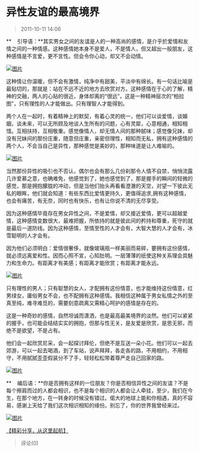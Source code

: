 # 异性友谊的最高境界

> 2011-10-11 14:06

**    引导语：**其实男女之间的友谊是人的一种高尚的感情，是介乎於爱情和友情之间的一种情感。这种感情她本身不是爱人，不是情人，但又超出一般朋友，这种感情是不言爱，更不言性。但会令你心动，却又不会动情。

[![图片](https://pan.4a1801.life/d/Onedrive-4A1801/%E4%B8%AA%E4%BA%BA%E5%BB%BA%E7%AB%99/public/Qzone_wyf/Blogs/images/B1276ED7.webp)](https://pan.4a1801.life/d/Onedrive-4A1801/%E4%B8%AA%E4%BA%BA%E5%BB%BA%E7%AB%99/public/Qzone_wyf/Blogs/images/B1276ED7.webp)

这种情让你温暖，但不会有激情，纯净中有甜美，平淡中有绵长。有一句话比喻是最贴切的，那就是：站在不远不近的地方去欣赏对方。这种感情在于心的了解，精神的交融，两人的心贴的很近，身体却离的“很远”，这是一种精神层次的“柏拉图”，只有理性的人才能做出。只有理智人才能得到。

两个人在一起时，有着精神上的默契，有着心灵的统一，他们可以谈爱情，谈婚姻，谈未来，可以无所顾及地谈人生所有的问题，心有灵犀，心意相通，相知相惜。互相扶持，互相敬重。感觉像情人，却无情人间的那种腻味；感觉像兄妹，却没有兄妹间的那份庄重，随意但庄重，亲密但理性，相知而无私，拥有这种感情的两个人，不会当自己是异性，那种感觉是美妙的，那种味道是让人难喻的。

[![图片](https://pan.4a1801.life/d/Onedrive-4A1801/%E4%B8%AA%E4%BA%BA%E5%BB%BA%E7%AB%99/public/Qzone_wyf/Blogs/images/457EA2E6.webp)](https://pan.4a1801.life/d/Onedrive-4A1801/%E4%B8%AA%E4%BA%BA%E5%BB%BA%E7%AB%99/public/Qzone_wyf/Blogs/images/457EA2E6.webp)

当然那份异性的吸引也不否认，偶尔也会有那么几份刹那令人情不自禁，悄悄流露几许爱慕之意，也确难免，他感觉到了，她也感觉到了，那是握手的瞬间的轻微的感觉，那是拥抱朦胧的冲动，但是当他们抬头再看看澄澈的天空，对望一下彼此无私的眼眸，他们就会知道：有些东西比爱情更持久，更值得追求,拥有这种感情，也会有痛苦，有无奈，同时也有快乐，也有让你说不清的无尽享受。

因为这种感情毕竟存在男女异性之间，不是爱情，却又接近爱情，更可以超越爱情，这种感情变数很大，最难把握，所依持的就是彼此间的矜持和尊重，死守的就是最后一道防线。因为这种感情，至情至性的人才会有，大智大慧的人才会有，冰雪聪明的人才会有。

因为他们必须明白：爱情很奢侈，就像玻璃瓶一样美丽而易碎，要拥有这份感情，就必须远离爱和性。因而心照不宣，心知肚明。一层薄薄的纸使这种关系理会具魅力和生命力。有距离才有美感；有距离才能欣赏；有距离才能永远。

[![图片](https://pan.4a1801.life/d/Onedrive-4A1801/%E4%B8%AA%E4%BA%BA%E5%BB%BA%E7%AB%99/public/Qzone_wyf/Blogs/images/5ED3F521.webp)](https://pan.4a1801.life/d/Onedrive-4A1801/%E4%B8%AA%E4%BA%BA%E5%BB%BA%E7%AB%99/public/Qzone_wyf/Blogs/images/5ED3F521.webp)

只有理性的男人；只有聪慧的女人，才配拥有这份情意，也才能维持这份情意，红男绿女，庸俗男女不会，也不配拥有这种感情。我相信这种属于男女私情之外的至真至纯，难寻难觅的，需要刻意疏离又需精心呵护的感情是存在的。

这是一种奇妙的感情，自然坦诚而潇洒，也是最高最美境界的淡然。他们可以紧紧的握手，也可能会结结实实的拥抱，但那与性无关，是友爱是欣赏，是思无邪，而绝不是欲望，不是占有。

他们会一起欣赏尼采，会一起探讨拜伦，但绝不是互送一朵小花。他们可以一起去郊游，可以一起去喝酒，到了车站，说声拜拜，各走各的路，不用相约，不用相守，不用腻腻歪歪假装分不了手，轻轻松松带着尊严走自己回家的路。

[![图片](https://pan.4a1801.life/d/Onedrive-4A1801/%E4%B8%AA%E4%BA%BA%E5%BB%BA%E7%AB%99/public/Qzone_wyf/Blogs/images/F1E2BE82.webp)](https://pan.4a1801.life/d/Onedrive-4A1801/%E4%B8%AA%E4%BA%BA%E5%BB%BA%E7%AB%99/public/Qzone_wyf/Blogs/images/F1E2BE82.webp)

**    编后语：**你是否拥有这样的一位朋友？你是否相信异性之间的友谊？不是每个擦肩而过的人都会相识，也不是每个相识的人都会让人牵挂，至少，我们在今生，在那个地方，在一转身的时候没有错过。偌大的地球上能和你相遇，真的不容易，感谢上天给了我们这次相识相知的缘份。别忘了，你的世界我曾经来过。

[](http://b70.photo.store.qq.com/http_imgload.cgi?/rurl4_b=0a99d2fa37e51d2c9a346c04564dcf198a9207037ca1c3901d1ce28027dce2abfd8d5fdf8528f3b2d57473b66d243ebdf9bcf09b112ec0dc0646a815637067f55c8bc6c18f4a3e67a966b0a4857dfc710cfa8d68&a=70&b=70)[](http://b70.photo.store.qq.com/http_imgload.cgi?/rurl4_b=0a99d2fa37e51d2c9a346c04564dcf198a9207037ca1c3901d1ce28027dce2abfd8d5fdf8528f3b2d57473b66d243ebdf9bcf09b112ec0dc0646a815637067f55c8bc6c18f4a3e67a966b0a4857dfc710cfa8d68&a=70&b=70)[](http://b70.photo.store.qq.com/http_imgload.cgi?/rurl4_b=0a99d2fa37e51d2c9a346c04564dcf198a9207037ca1c3901d1ce28027dce2abfd8d5fdf8528f3b2d57473b66d243ebdf9bcf09b112ec0dc0646a815637067f55c8bc6c18f4a3e67a966b0a4857dfc710cfa8d68&a=70&b=70)[](http://b70.photo.store.qq.com/http_imgload.cgi?/rurl4_b=0a99d2fa37e51d2c9a346c04564dcf198a9207037ca1c3901d1ce28027dce2abfd8d5fdf8528f3b2d57473b66d243ebdf9bcf09b112ec0dc0646a815637067f55c8bc6c18f4a3e67a966b0a4857dfc710cfa8d68&a=70&b=70)[](http://b70.photo.store.qq.com/http_imgload.cgi?/rurl4_b=0a99d2fa37e51d2c9a346c04564dcf198a9207037ca1c3901d1ce28027dce2abfd8d5fdf8528f3b2d57473b66d243ebdf9bcf09b112ec0dc0646a815637067f55c8bc6c18f4a3e67a966b0a4857dfc710cfa8d68&a=70&b=70)[](http://b70.photo.store.qq.com/http_imgload.cgi?/rurl4_b=0a99d2fa37e51d2c9a346c04564dcf198a9207037ca1c3901d1ce28027dce2abfd8d5fdf8528f3b2d57473b66d243ebdf9bcf09b112ec0dc0646a815637067f55c8bc6c18f4a3e67a966b0a4857dfc710cfa8d68&a=70&b=70)[](http://b70.photo.store.qq.com/http_imgload.cgi?/rurl4_b=0a99d2fa37e51d2c9a346c04564dcf198a9207037ca1c3901d1ce28027dce2abfd8d5fdf8528f3b2d57473b66d243ebdf9bcf09b112ec0dc0646a815637067f55c8bc6c18f4a3e67a966b0a4857dfc710cfa8d68&a=70&b=70)[](http://b70.photo.store.qq.com/http_imgload.cgi?/rurl4_b=0a99d2fa37e51d2c9a346c04564dcf198a9207037ca1c3901d1ce28027dce2abfd8d5fdf8528f3b2d57473b66d243ebdf9bcf09b112ec0dc0646a815637067f55c8bc6c18f4a3e67a966b0a4857dfc710cfa8d68&a=70&b=70)[](http://b70.photo.store.qq.com/http_imgload.cgi?/rurl4_b=0a99d2fa37e51d2c9a346c04564dcf198a9207037ca1c3901d1ce28027dce2abfd8d5fdf8528f3b2d57473b66d243ebdf9bcf09b112ec0dc0646a815637067f55c8bc6c18f4a3e67a966b0a4857dfc710cfa8d68&a=70&b=70)[](http://b70.photo.store.qq.com/http_imgload.cgi?/rurl4_b=0a99d2fa37e51d2c9a346c04564dcf198a9207037ca1c3901d1ce28027dce2abfd8d5fdf8528f3b2d57473b66d243ebdf9bcf09b112ec0dc0646a815637067f55c8bc6c18f4a3e67a966b0a4857dfc710cfa8d68&a=70&b=70)[![图片](https://pan.4a1801.life/d/Onedrive-4A1801/%E4%B8%AA%E4%BA%BA%E5%BB%BA%E7%AB%99/public/Qzone_wyf/Blogs/images/9374F703.gif)](https://pan.4a1801.life/d/Onedrive-4A1801/%E4%B8%AA%E4%BA%BA%E5%BB%BA%E7%AB%99/public/Qzone_wyf/Blogs/images/9374F703.gif)

[【精彩分享，从这里起航】  
](http://user.qzone.qq.com/158161928/share/1304950381)

> 评论(0)
